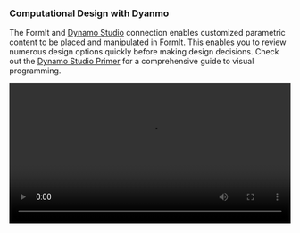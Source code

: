 ### Computational Design with Dyanmo

The FormIt and [Dynamo Studio](http://www.autodesk.com/products/dynamo-studio/overview) connection enables customized parametric content to be placed and manipulated in FormIt. This enables you to review numerous design options quickly before making design decisions. Check out the [Dynamo Studio Primer](http://dynamoprimer.com/en/) for a comprehensive guide to visual programming. 

<video width="100%" controls>
  <source src="Videos/Dynamo.mp4" type="video/mp4">
</video>

